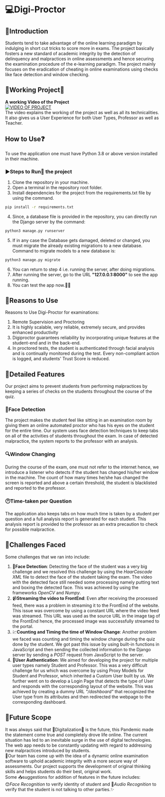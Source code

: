 # :computer:Digi-Proctor
## :pushpin:Introduction
Students tend to take advantage of the online learning paradigm by indulging in short cut tricks to score more in exams. The project basically fosters a new standard of academic integrity by the detection of delinquency and malpractices in online assessments and hence securing the examination procedure of the e-learning paradigm. The project mainly focuses on the eradication of cheating in online examinations using checks like face detection and window checking.

## :construction:Working Project:construction:
**A working Video of the Project**  
[![VIDEO OF PROJECT](http://img.youtube.com/vi/6TFENvtDOok/0.jpg)](http://www.youtube.com/watch?v=6TFENvtDOok "FrostHack Project 'Digi-Proctor' Team 'We_Code'")  
The video explains the working of the project as well as all its technicalities. It also gives us a User Experience for both User Types, Professor as well as Teacher.

## How to Use:question:
To use the application one must have Python 3.8 or above version installed in their machine.

### :arrow_forward:Steps to Run:running: the project
1. Clone the repository in your machine.
2. Open a terminal in the repository root folder.
3. Install dependencies for the project from the requirements.txt file by using the command. 
```bash
pip install -r requirements.txt
```
4. Since, a database file is provided in the repository, you can directly run the Django server by the command: 
```bash
python3 manage.py runserver
```
5. If in any case the Database gets damaged, deleted or changed, you must migrate the already existing migrations to a new database. Command to migrate models to a new database is: 
```bash
python3 manage.py migrate
```
6. You can return to step 4 i.e. running the server, after doing migrations.
7. After running the server, go to the URL **"127.0.0.1:8000"** to see the app running.
8. You can test the app now.:confetti_ball::tada:

## :bookmark_tabs:Reasons to Use
Reasons to Use Digi-Proctor for examinations:
1. Remote Supervision and Proctoring
2. It is highly scalable, very reliable, extremely secure, and provides enhanced productivity
3. Digiproctor guarantees reliability by incorporating unique features at the student-end and in the back-end.
4. In proctored tests, the student is authenticated through facial analysis and is continually monitored during the test. Every non-compliant action is logged, and students' Trust Score is reduced.

## :scroll:Detailed Features
Our project aims to prevent students from performing malpractices by keeping a series of checks on the students throughout the course of the quiz. 
### :woman:**Face Detection**
The project makes the student feel like sitting in an examination room by giving them an online automated proctor who has his eyes on the student for the entire time. Our system uses face detection techniques to keep tabs on all of the activities of students throughout the exam. In case of detected malpractice, the system reports to the professor with an analysis. 
### :mag:**Window Changing**
During the course of the exam, one must not refer to the internet hence, we introduce a listener who detects if the student has changed his/her window in the machine. The count of how many times he/she has changed the screen is reported and above a certain threshold, the student is blacklisted and reported to the professor.
### :clock1:**Time-taken per Question**
The application also keeps tabs on how much time is taken by a student per question and a full analysis report is generated for each student. This analysis report is provided to the professor as an extra precaution to check for possible malpractice.

## :rocket:Challenges Faced
Some challenges that we ran into include:
1. :boy:**Face Detection**: Detecting the face of the student was a very big challenge and we resolved this challenge by using the *HaarCascade XML* file to detect the face of the student taking the exam. The video with the detected face still needed some processing namely putting text and boxing the detected face. This was achieved by using the frameworks *OpenCV* and *Numpy*.
2. :video_camera:**Streaming the video to FrontEnd**: Even after receiving the processed feed, there was a problem in streaming it to the FrontEnd of the website. This issue was overcome by using a constant URL where the video feed was streamed. This URL was used as the source URL in the image tag of the FrontEnd hence, the processed image was successfully streamed to the portal.
3. :chart:**Counting and Timing the time of Window Change**: Another problem we faced was counting and timing the window change during the quiz done by the student. We got past this issue by using built-in functions in JavaScript and then sending the collected information to the Django server by sending a *POST* request from JavaScript to the server.
4.  :key:**User Authentication**: We aimed for developing the project for multiple user types namely Student and Professor. This was a very difficult challenge for us which was overcome by using Proxy Models for Student and Professor, which inherited a Custom User built by us. We further went on to develop a Login Page that detects the type of User and responds with the corresponding layout of the website. This was achieved by creating a dummy URL *"/dashboard"* that recognized the User type from its attributes and then redirected the webpage to the corresponding dashboard.

## :dart:Future Scope
It was always said that :star2:Digitalization:star2: is the future, this Pandemic made the statement come true and completely drove life online. The current situation has led to an inevitable surge in the use of digital technologies. The web app needs to be constantly updating with regard to addressing new malpractices introduced by students.  
:sparkling_heart:Our team has come up with the idea of a dynamic online examination software to uphold academic integrity with a more secure way of assessments. Our project supports the development of original thinking skills and helps students do their best, original work.  
Some :inbox_tray:suggestions for addition of features in the future includes:  
:blush:*Face Recognition* to verify identity of student and :microphone:*Audio Recognition* to verify that the student is not talking to other parties.:sparkles:
